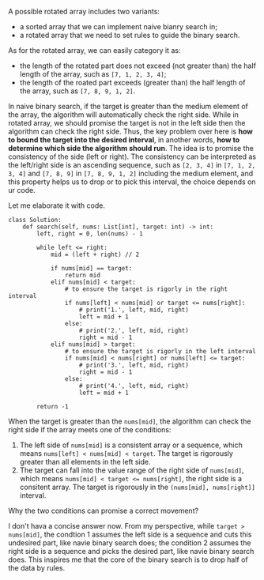 A possible rotated array includes two variants:

+ a sorted array that we can implement naive bianry search in;
+ a rotated array that we need to set rules to guide the binary search.

As for the rotated array, we can easily category it as:

+ the length of the rotated part does not exceed (not greater than) the half length of the array, such as `[7, 1, 2, 3, 4]`;
+ the length of the roated part exceeds (greater than) the half length of the array, such as `[7, 8, 9, 1, 2]`.

In naive binary search, if the target is greater than the medium element of the array, the algorithm will automatically check the right side. While in rotated array, we should promise the target is not in the left side then the algorithm can check the right side. Thus, the key problem over here is **how to bound the target into the desired interval**, in another words, **how to determine which side the algorithm should run**.  The idea is to promise the consistency of the side (left or right). The consistency can be interpreted as the left/right side is an ascending sequence, such as `[2, 3, 4]` in `[7, 1, 2, 3, 4]` and `[7, 8, 9]` in `[7, 8, 9, 1, 2]` including the medium element, and this property helps us to drop or to pick this interval, the choice depends on ur code. 

Let me elaborate it with code.

```
class Solution:
    def search(self, nums: List[int], target: int) -> int:
        left, right = 0, len(nums) - 1

        while left <= right:
            mid = (left + right) // 2

            if nums[mid] == target:
                return mid
            elif nums[mid] < target:
                # to ensure the target is rigorly in the right interval
                if nums[left] < nums[mid] or target <= nums[right]:
                    # print('1.', left, mid, right)
                    left = mid + 1
                else:
                    # print('2.', left, mid, right)
                    right = mid - 1
            elif nums[mid] > target:
                # to ensure the target is rigorly in the left interval
                if nums[mid] < nums[right] or nums[left] <= target:
                    # print('3.', left, mid, right)
                    right = mid - 1
                else:
                    # print('4.', left, mid, right)
                    left = mid + 1

        return -1
```

When the target is greater than the `nums[mid]`, the algorithm can check the right side if the array meets one of the conditions:

1. The left side of `nums[mid]` is a consistent array or a sequence, which means `nums[left] < nums[mid] < target`. The target is rigorously greater than all elements in the left side.
2. The target can fall into the value range of the right side of `nums[mid]`, which means `nums[mid] < target <= nums[right]`, the right side is a consitent array. The target is rigorously in the `(nums[mid], nums[right]]` interval.

Why the two conditions can promise a correct movement?

I don't hava a concise answer now. From my perspective, while `target > nums[mid]`, the condtion 1 assumes the left side is a sequence and cuts this undesired part, like navie binary search does; the condition 2 assumes the right side is a sequence and picks the desired  part, like navie binary search does. This inspires me that the core of the binary search is to drop half of the data by rules.